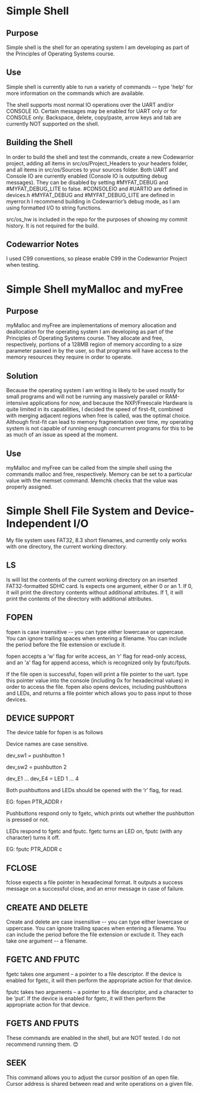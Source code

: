 # Simple Shell

## Purpose

Simple shell is the shell for an operating system I am developing as part of the Principles of Operating Systems course. 

## Use

Simple shell is currently able to run a variety of commands -- type 'help' for more information on the commands which are available.

The shell supports most normal IO operations over the UART and/or CONSOLE IO.
Certain messages may be enabled for UART only or for CONSOLE only.
Backspace, delete, copy/paste, arrow keys and tab are currently NOT supported on the shell.

## Building the Shell
In order to build the shell and test the commands, create a new Codewarrior project, adding all items in src/os/Project_Headers to your headers folder, and all items in src/os/Sources to your sources folder. Both UART and Console IO are currently enabled (Console IO is outputting debug messages). They can be disabled by setting #MYFAT_DEBUG and #MYFAT_DEBUG_LITE to false. 
#CONSOLEIO and #UARTIO are defined in devices.h
#MYFAT_DEBUG and #MYFAT_DEBUG_LITE are defined in myerror.h
I recommend building in Codewarrior’s debug mode, as I am using formatted I/O to string functions.

src/os_hw is included in the repo for the purposes of showing my commit history. It is not required for the build.


## Codewarrior Notes

I used C99 conventions, so please enable C99 in the Codewarrior Project when testing.

# Simple Shell myMalloc and myFree

## Purpose

myMalloc and myFree are implementations of memory allocation and deallocation for the operating system I am developing as part of the Principles of Operating Systems course. They allocate and free, respectively, portions of a 128MB region of memory according to a size parameter passed in by the user, so that programs will have access to the memory resources they require in order to operate.

## Solution

Because the operating system I am writing is likely to be used mostly for small programs and will not be running
    any massively parallel or RAM-intensive applications for now, and because the NXP/Freescale Hardware is quite
    limited in its capabilities, I decided the speed of first-fit, combined with merging adjacent regions when free is called,
    was the optimal choice. Although first-fit can lead to memory fragmentation over time, my operating
    system is not capable of running enough concurrent programs for this to be as much of an issue as speed at the moment.

## Use

myMalloc and myFree can be called from the simple shell using the commands malloc and free, respectively. Memory can be set to a particular value with the memset command. Memchk checks that the value was properly assigned.

# Simple Shell File System and Device-Independent I/O

My file system uses FAT32, 8.3 short filenames, and currently only works with one directory, the current working directory.

## LS
ls will list the contents of the current working directory on an inserted FAT32-formatted SDHC card.
ls expects one argument, either 0 or an 1. If 0, it will print the directory contents without additional attributes. If 1, it will print the contents of the directory with additional attributes.

## FOPEN
fopen is case insensitive -- you can type either lowercase or uppercase. You can ignore trailing spaces when entering a filename. You can include the period before the file extension or exclude it.

fopen accepts a ‘w’ flag for write access, an ‘r’ flag for read-only access, and an 'a' flag for append access, which is recognized only by fputc/fputs.

If the file open is successful, fopen will print a file pointer to the uart. type this pointer value into the console (including 0x for hexadecimal values) in order to access the file.
fopen also opens devices, including pushbuttons and LEDs, and returns a file pointer which allows you to pass input to those devices.

## DEVICE SUPPORT

The device table for fopen is as follows

Device names are case sensitive.

dev_sw1 = pushbutton 1

dev_sw2 = pushbutton 2

dev_E1 … dev_E4 = LED 1 … 4

Both pushbuttons and LEDs should be opened with the ‘r’ flag, for read.

EG: fopen PTR_ADDR r

Pushbuttons respond only to fgetc, which prints out whether the pushbutton is pressed or not.

LEDs respond to fgetc and fputc. fgetc turns an LED on, fputc (with any character) turns it off.

EG: fputc PTR_ADDR c

## FCLOSE
fclose expects a file pointer in hexadecimal format. It outputs a success message on a successful close, and an error message in case of failure.

## CREATE AND DELETE
Create and delete are case insensitive -- you can type either lowercase or uppercase. You can ignore trailing spaces when entering a filename. You can include the period before the file extension or exclude it. They each take one argument -- a filename.

## FGETC AND FPUTC
fgetc takes one argument – a pointer to a file descriptor. If the device is enabled for fgetc, it will then perform the appropriate action for that device.

fputc takes two arguments – a pointer to a file descriptor, and a character to be ‘put’. If the device is enabled for fgetc, it will then perform the appropriate action for that device.

## FGETS AND FPUTS
These commands are enabled in the shell, but are NOT tested. I do not recommend running them. 😊

## SEEK
This command allows you to adjust the cursor position of an open file.
Cursor address is shared between read and write operations on a given file.


